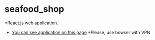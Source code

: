 # seafood_shop
*React.js web application.
* [You can see application on this page](https://laughing-hermann-b5f25e.netlify.com)
*Please, use bowser with VPN
